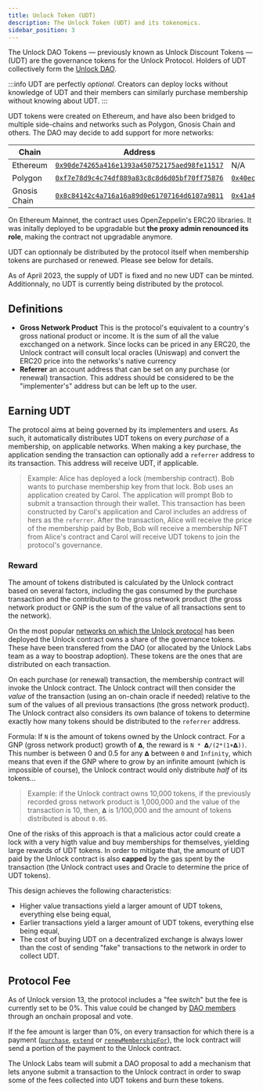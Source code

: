 ```yaml
---
title: Unlock Token (UDT)
description: The Unlock Token (UDT) and its tokenomics.
sidebar_position: 3
---
```


The Unlock DAO Tokens — previously known as Unlock Discount Tokens — (UDT) are the governance tokens for the Unlock Protocol. Holders of UDT collectively form the [Unlock DAO](./unlock-dao.md).

:::info
UDT are perfectly _optional_. Creators can deploy locks without knowledge of UDT and their members can similarly purchase membership without knowing about UDT.
:::

UDT tokens were created on Ethereum, and have also been bridged to multiple side-chains and networks such as Polygon, Gnosis Chain and others. The DAO may decide to add support for more networks:

| Chain        | Address                                                                                                                  | Bridge Address                                                                                                                                                     |
| ------------ | ------------------------------------------------------------------------------------------------------------------------ | ------------------------------------------------------------------------------------------------------------------------------------------------------------------ |
| Ethereum     | [`0x90de74265a416e1393a450752175aed98fe11517`](https://etherscan.io/token/0x90de74265a416e1393a450752175aed98fe11517)    | N/A                                                                                                                                                                |
| Polygon      | [`0xf7e78d9c4c74df889a83c8c8d6d05bf70ff75876`](https://polygonscan.com/token/0xf7e78d9c4c74df889a83c8c8d6d05bf70ff75876) | [`0x40ec5b33f54e0e8a33a975908c5ba1c14e5bbbdf`](https://etherscan.io/token/0x90de74265a416e1393a450752175aed98fe11517?a=0x40ec5b33f54e0e8a33a975908c5ba1c14e5bbbdf) |
| Gnosis Chain | [`0x8c84142c4a716a16a89d0e61707164d6107a9811`](https://gnosisscan.io/token/0x8c84142c4a716a16a89d0e61707164d6107a9811)   | [`0x41a4ee2855a7dc328524babb07d7f505b201133e`](https://etherscan.io/token/0x90de74265a416e1393a450752175aed98fe11517?a=0x41a4ee2855a7dc328524babb07d7f505b201133e) |

On Ethereum Mainnet, the contract uses OpenZeppelin's ERC20 libraries. It was initally deployed to be upgradable but **the proxy admin renounced its role**, making the contract not upgradable anymore.

UDT can optionnaly be distributed by the protocol itself when membership tokens are purchased or renewed. Please see below for details.

As of April 2023, the supply of UDT is fixed and no new UDT can be minted. Additionnaly, no UDT is currently being distributed by the protocol.

## Definitions

- **Gross Network Product** This is the protocol's equivalent to a country's gross national product or income. It is the sum of all the value excchanged on a network. Since locks can be priced in any ERC20, the Unlock contract will consult local oracles (Uniswap) and convert the ERC20 price into the networks's native currency
- **Referrer** an account address that can be set on any purchase (or renewal) transaction. This address should be considered to be the "implementer's" address but can be left up to the user.

## Earning UDT

The protocol aims at being governed by its implementers and users. As such, it automatically distributes UDT tokens on every _purchase_ of a membership, on applicable networks. When making a key purchase, the application sending the transaction can optionally add a `referrer` address to its transaction. This address will receive UDT, if applicable.

> Example: Alice has deployed a lock (membership contract). Bob wants to purchase membership key from that lock. Bob uses an application created by Carol. The application will prompt Bob to submit a transaction through their wallet. This transaction has been constructed by Carol's application and Carol includes an address of hers as the `referrer`. After the transaction, Alice will receive the price of the membership paid by Bob, Bob will receive a membership NFT from Alice's contract and Carol will receive UDT tokens to join the protocol's governance.

### Reward

The amount of tokens distributed is calculated by the Unlock contract based on several factors, including the gas consumed by the purchase transaction and the contribution to the gross network product (the gross network product or GNP is the sum of the value of all transactions sent to the network).

On the most popular [networks on which the Unlock protocol](../core-protocol/unlock/networks) has been deployed the Unlock contract owns a share of the governance tokens. These have been transfered from the DAO (or allocated by the Unlock Labs team as a way to boostrap adoption). These tokens are the ones that are distributed on each transaction.

On each purchase (or renewal) transaction, the membership contract will invoke the Unlock contract. The Unlock contract will then consider the _value_ of the transaction (using an on-chain oracle if needed) relative to the sum of the values of all previous transactions (the gross network product). The Unlock contract also considers its own balance of tokens to determine exactly how many tokens should be distributed to the `referrer` address.

Formula: If `N` is the amount of tokens owned by the Unlock contract. For a GNP (gross network product) growth of `𝝙`, the reward is `N * 𝝙/(2*(1+𝝙))`. This number is between 0 and 0.5 for any `𝝙` between `0` and `Infinity`, which means that even if the GNP where to grow by an infinite amount (which is impossible of course), the Unlock contract would only distribute _half_ of its tokens...

> Example: if the Unlock contract owns 10,000 tokens, if the previously recorded gross network product is 1,000,000 and the value of the transaction is 10, then, `𝝙` is 1/100,000 and the amount of tokens distributed is about `0.05`.

One of the risks of this approach is that a malicious actor could create a lock with a very higth value and buy memberships for themselves, yielding large rewards of UDT tokens. In order to mitigate that, the amount of UDT paid by the Unlock contract is also **capped** by the gas spent by the transaction (the Unlock contract uses and Oracle to determine the price of UDT tokens).

This design achieves the following characteristics:

- Higher value transactions yield a larger amount of UDT tokens, everything else being equal,
- Earlier transactions yield a larger amount of UDT tokens, everything else being equal,
- The cost of buying UDT on a decentralized exchange is always lower than the cost of sending "fake" transactions to the network in order to collect UDT.

## Protocol Fee

As of Unlock version 13, the protocol includes a "fee switch" but the fee is currently set to be 0%. This value could be changed by [DAO members](./unlock-dao.md) through an onchain proposal and vote.

If the fee amount is larger than 0%, on every transaction for which there is a payment ([`purchase`](/core-protocol/smart-contracts-api/PublicLock#purchase), [`extend`](/core-protocol/smart-contracts-api/PublicLock#extend) or [`renewMembershipFor`](/core-protocol/smart-contracts-api/PublicLock#renewmembershipfor)), the lock contract will send a portion of the payment to the Unlock contract.

The Unlock Labs team will submit a DAO proposal to add a mechanism that lets anyone submit a transaction to the Unlock contract in order to swap some of the fees collected into UDT tokens and burn these tokens.
